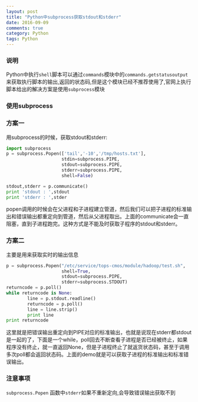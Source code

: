 ```yaml
---
layout: post
title: "Python中subprocess获取stdout和stderr"
date: 2016-09-09
comments: true
category: Python
tags: Python
---
```


### 说明

Python中执行`shell`脚本可以通过`commands`模块中的`commands.getstatusoutput`来获取执行脚本的输出,返回的状态码,但是这个模块已经不推荐使用了,官网上执行脚本给出的解决方案是使用`subprocess`模块

### 使用subprocess

### 方案一

用subprocess的时候，获取stdout和stderr:

```python
import subprocess
p = subprocess.Popen(['tail','-10','/tmp/hosts.txt'],
                     stdin=subprocess.PIPE,
                     stdout=subprocess.PIPE,
                     stderr=subprocess.PIPE,
                     shell=False)

stdout,stderr = p.communicate()
print 'stdout : ',stdout
print 'stderr : ',stder
```

popen调用的时候会在父进程和子进程建立管道，然后我们可以把子进程的标准输出和错误输出都重定向到管道，然后从父进程取出。上面的communicate会一直阻塞，直到子进程跑完。这种方式是不能及时获取子程序的stdout和stderr。

### 方案二

主要是用来获取实时的输出信息

```python
p = subprocess.Popen("/etc/service/tops-cmos/module/hadoop/test.sh",
                     shell=True,
                     stdout=subprocess.PIPE,
                     stderr=subprocess.STDOUT)
returncode = p.poll()
while returncode is None:
        line = p.stdout.readline()
        returncode = p.poll()
        line = line.strip()
        print line
print returncode
```

这里就是把错误输出重定向到PIPE对应的标准输出，也就是说现在stderr都stdout是一起的了，下面是一个while，poll回去不断查看子进程是否已经被终止，如果程序没有终止，就一直返回None，但是子进程终止了就返货状态码，甚至于调用多次poll都会返回状态码。上面的demo就是可以获取子进程的标准输出和标准错误输出。

### 注意事项

`subprocess.Popen` 函数中`stderr`如果不重新定向,会导致错误输出获取不到
